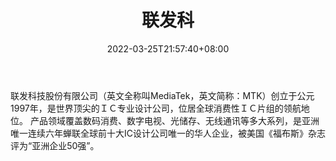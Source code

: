 ﻿---
weight: 
title: "联发科"
description: "联发科技股份有限公司（英文全称叫MediaTek，英文简称：MTK）创立于公元1997年，是世界顶尖的ＩＣ专业设计公司，位居全球消费性ＩＣ片组的领航地位。 产品领域覆盖数码消费、数字电视、光储存、无线通讯等多大系列，是亚洲唯一连续六年蝉联全球前十大IC设计公司唯一的华人企业，被美国《福布斯》杂志评为“亚洲企业50强”。"
date: 2022-03-25T21:57:40+08:00
lastmod: 2022-03-25T16:45:40+08:00
draft: false
authors: ["Metabd"]
featuredImage: "559.png"
link: "https://www.mediatek.cn/"
tags: ["联发科","算力"]
categories: ["navigation"]
navigation: ["算力"]
lightgallery: true
toc: true
pinned: false
recommend: false
recommend1: false
---
联发科技股份有限公司（英文全称叫MediaTek，英文简称：MTK）创立于公元1997年，是世界顶尖的ＩＣ专业设计公司，位居全球消费性ＩＣ片组的领航地位。 产品领域覆盖数码消费、数字电视、光储存、无线通讯等多大系列，是亚洲唯一连续六年蝉联全球前十大IC设计公司唯一的华人企业，被美国《福布斯》杂志评为“亚洲企业50强”。
